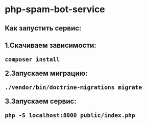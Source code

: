 # php-spam-bot-service
<h2>Как запустить сервис:<h2>

1.Скачиваем зависимости:

```composer install```

2.Запускаем миграцию:

```./vendor/bin/doctrine-migrations migrate```

3.Запускаем сервис: 

```php -S localhost:8000 public/index.php```
